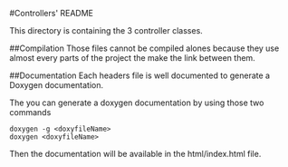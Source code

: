 #Controllers' README

This directory is containing the 3 controller classes.

##Compilation
Those files cannot be compiled alones because they use almost every parts of the project the make the link between them.

##Documentation
Each headers file is well documented to generate a Doxygen documentation.

The you can generate a doxygen documentation by using those two commands
    
    doxygen -g <doxyfileName>
    doxygen <doxyfileName>
    
Then the documentation will be available in the html/index.html file.
